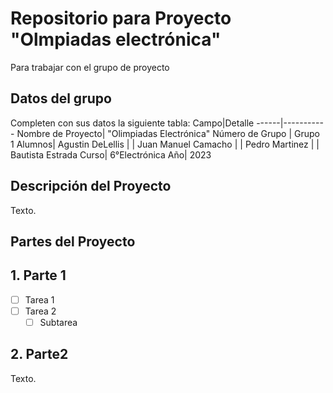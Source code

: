# Repositorio para Proyecto "Olmpiadas electrónica"
Para trabajar con el grupo de proyecto
## Datos del grupo
Completen con sus datos la siguiente tabla:
Campo|Detalle
------|-----------
Nombre de Proyecto| "Olimpiadas Electrónica"
Número de Grupo | Grupo 1
Alumnos| Agustin DeLellis
|  | Juan Manuel Camacho
|  | Pedro Martinez
|  | Bautista Estrada
Curso| 6°Electrónica
Año| 2023

## Descripción del Proyecto
Texto.

## Partes del Proyecto

## 1. Parte 1
- [ ] Tarea 1
- [ ] Tarea 2
  - [ ] Subtarea

## 2. Parte2
Texto.
